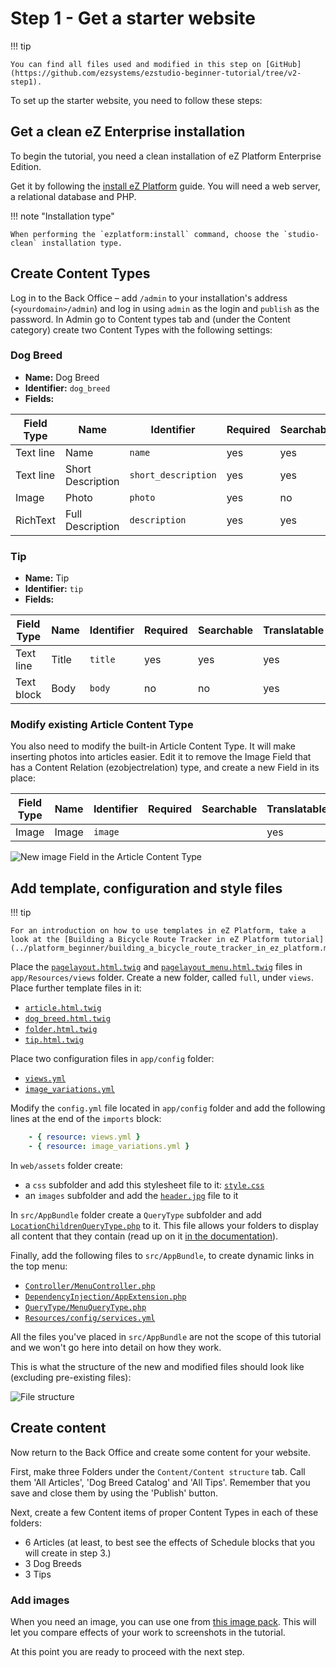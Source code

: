 # Step 1 - Get a starter website

!!! tip

    You can find all files used and modified in this step on [GitHub](https://github.com/ezsystems/ezstudio-beginner-tutorial/tree/v2-step1).

To set up the starter website, you need to follow these steps:

## Get a clean eZ Enterprise installation

To begin the tutorial, you need a clean installation of eZ Platform Enterprise Edition.

Get it by following the [install eZ Platform](../../getting_started/install_using_composer.md) guide.
You will need a web server, a relational database and PHP.

!!! note "Installation type"

    When performing the `ezplatform:install` command, choose the `studio-clean` installation type.

## Create Content Types

Log in to the Back Office – add `/admin` to your installation's address (`<yourdomain>/admin`) and log in using `admin` as the login and `publish` as the password. In Admin go to Content types tab and (under the Content category) create two Content Types with the following settings:

### Dog Breed

- **Name:** Dog Breed
- **Identifier:** `dog_breed`
- **Fields:**

| Field Type | Name              | Identifier          | Required | Searchable | Translatable |
|------------|-------------------|---------------------|----------|------------|--------------|
| Text line  | Name              | `name`              | yes      | yes        | yes          |
| Text line  | Short Description | `short_description` | yes      | yes        | yes          |
| Image      | Photo             | `photo`             | yes      | no         | no           |
| RichText   | Full Description  | `description`       | yes      | yes        | yes          |

### Tip

- **Name:** Tip
- **Identifier:** `tip`
- **Fields:**

| Field Type  | Name  | Identifier | Required | Searchable | Translatable |
|-------------|-------|------------|----------|------------|--------------|
| Text line   | Title | `title`    | yes      | yes        | yes          |
| Text block  | Body  | `body`     | no       | no         | yes          |

### Modify existing Article Content Type

You also need to modify the built-in Article Content Type. It will make inserting photos into articles easier.
Edit it to remove the Image Field that has a Content Relation (ezobjectrelation) type, and create a new Field in its place:

| Field Type | Name  | Identifier | Required | Searchable | Translatable |
|------------|-------|------------|----------|------------|--------------|
| Image      | Image | `image`    |          |            | yes          |

![New image Field in the Article Content Type](img/enterprise_tut_image_in_article_ct.png)

## Add template, configuration and style files

!!! tip

    For an introduction on how to use templates in eZ Platform, take a look at the [Building a Bicycle Route Tracker in eZ Platform tutorial](../platform_beginner/building_a_bicycle_route_tracker_in_ez_platform.md)

Place the [`pagelayout.html.twig`](https://github.com/ezsystems/ezstudio-beginner-tutorial/blob/v2-step1/app/Resources/views/pagelayout.html.twig) and [`pagelayout_menu.html.twig`](https://github.com/ezsystems/ezstudio-beginner-tutorial/blob/v2-step1/app/Resources/views/pagelayout_menu.html.twig) files in `app/Resources/views` folder. Create a new folder, called `full`, under `views`. Place further template files in it:

- [`article.html.twig`](https://github.com/ezsystems/ezstudio-beginner-tutorial/blob/v2-step1/app/Resources/views/full/article.html.twig)
- [`dog_breed.html.twig`](https://github.com/ezsystems/ezstudio-beginner-tutorial/blob/v2-step1/app/Resources/views/full/dog_breed.html.twig)
- [`folder.html.twig`](https://github.com/ezsystems/ezstudio-beginner-tutorial/blob/v2-step1/app/Resources/views/full/folder.html.twig)
- [`tip.html.twig`](https://github.com/ezsystems/ezstudio-beginner-tutorial/blob/v2-step1/app/Resources/views/full/tip.html.twig)

Place two configuration files in `app/config` folder:

- [`views.yml`](https://github.com/ezsystems/ezstudio-beginner-tutorial/blob/v2-step1/app/config/views.yml)
- [`image_variations.yml`](https://github.com/ezsystems/ezstudio-beginner-tutorial/blob/v2-step1/app/config/image_variations.yml)

Modify the `config.yml` file located in `app/config` folder and add the following lines at the end of the `imports` block:

``` yaml
    - { resource: views.yml }
    - { resource: image_variations.yml }
```

In `web/assets` folder create:

- a `css` subfolder and add this stylesheet file to it: [`style.css`](https://github.com/ezsystems/ezstudio-beginner-tutorial/blob/v2-step1/web/assets/css/style.css)
- an `images` subfolder and add the [`header.jpg`](https://github.com/ezsystems/ezstudio-beginner-tutorial/blob/v2-step1/web/assets/images/header.jpg) file to it

In `src/AppBundle` folder create a `QueryType` subfolder and add [`LocationChildrenQueryType.php`](https://github.com/ezsystems/ezplatform-ee-beginner-tutorial/blob/v2-step1/src/AppBundle/QueryType/LocationChildrenQueryType.php) to it. This file allows your folders to display all content that they contain (read up on it [in the documentation](../../guide/controllers.md#query-controller)).

Finally, add the following files to `src/AppBundle`, to create dynamic links in the top menu:

- [`Controller/MenuController.php`](https://github.com/ezsystems/ezstudio-beginner-tutorial/blob/v2-step1/src/AppBundle/Controller/MenuController.php)
- [`DependencyInjection/AppExtension.php`](https://github.com/ezsystems/ezstudio-beginner-tutorial/blob/v2-step1/src/AppBundle/DependencyInjection/AppExtension.php)
- [`QueryType/MenuQueryType.php`](https://github.com/ezsystems/ezstudio-beginner-tutorial/blob/v2-step1/src/AppBundle/QueryType/MenuQueryType.php)
- [`Resources/config/services.yml`](https://github.com/ezsystems/ezstudio-beginner-tutorial/blob/v2-step1/src/AppBundle/Resources/config/services.yml)

All the files you've placed in `src/AppBundle` are not the scope of this tutorial and we won't go here into detail on how they work.

This is what the structure of the new and modified files should look like (excluding pre-existing files):

![File structure](img/enterprise_tut_file_structure.png)

## Create content

Now return to the Back Office and create some content for your website.

First, make three Folders under the `Content/Content structure` tab. Call them 'All Articles', 'Dog Breed Catalog' and 'All Tips'. Remember that you save and close them by using the 'Publish' button.

Next, create a few Content items of proper Content Types in each of these folders:

- 6 Articles (at least, to best see the effects of Schedule blocks that you will create in step 3.)
- 3 Dog Breeds
- 3 Tips

### Add images

When you need an image, you can use one from [this image pack](img/photos.zip).
This will let you compare effects of your work to screenshots in the tutorial.

At this point you are ready to proceed with the next step.
